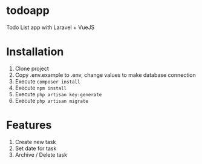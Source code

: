 # todoapp
Todo List app with Laravel + VueJS

# Installation
1. Clone project
2. Copy .env.example to .env, change values to make database connection
3. Execute `composer install`
4. Execute `npm install`
5. Execute `php artisan key:generate`
6. Execute `php artisan migrate`

# Features
1. Create new task
2. Set date for task
3. Archive / Delete task